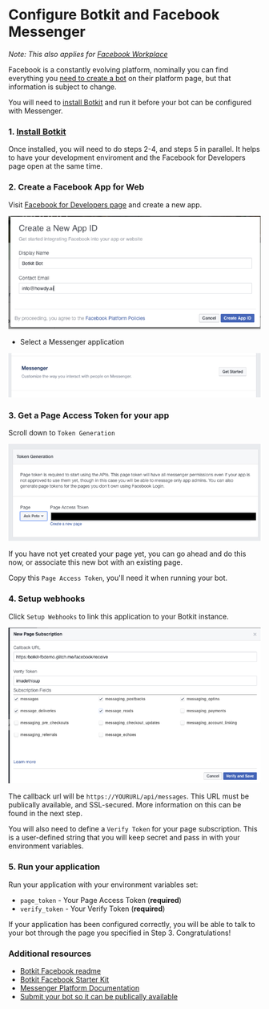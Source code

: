 # Configure Botkit and Facebook Messenger

*Note: This also applies for [Facebook Workplace](https://www.facebook.com/workplace)*

Facebook is a constantly evolving platform, nominally you can find everything you [need to create a bot](https://developers.facebook.com/docs/messenger-platform/guides/quick-start) on their platform page, but that information is subject to change.

You will need to [install Botkit](https://github.com/howdyai/botkit-starter-facebook) and run it before your bot can be configured with Messenger.

### 1. [Install Botkit](https://botkit.ai/getstarted.html)

Once installed, you will need to do steps 2-4, and steps 5 in parallel. It helps to have your development enviroment and the Facebook for Developers page open at the same time.

### 2. Create a Facebook App for Web

Visit [Facebook for Developers page](https://developers.facebook.com/tools-and-support/) and create a new app.

![Screenshot of create an APP ID in Facebook developer portal](IMG/fb_new.png)

* Select a Messenger application

![Screenshot of configuring your app in the Facebook developer portal](IMG/fb_mess.png)

### 3. Get a Page Access Token for your app
Scroll down to `Token Generation`

![Screenshot of page access tokens in Facebook portal](IMG/fb_tokengen.png)

If you have not yet created your page yet, you can go ahead and do this now, or associate this new bot with an existing page.

Copy this `Page Access Token`, you'll need it when running your bot.

### 4. Setup webhooks
Click  `Setup Webhooks` to link this application to your Botkit instance.

![Screenshot of configuring webhooks in the Facebook portal](IMG/fb_webhooks.png)

The callback url will be `https://YOURURL/api/messages`. This URL must be publically available, and SSL-secured. More information on this can be found in the next step.

You will also need to define a `Verify Token` for your page subscription. This is a user-defined string that you will keep secret and pass in with your environment variables.

### 5. Run your application

Run your application with your environment variables set:

* `page_token` - Your Page Access Token (**required**)
* `verify_token` - Your Verify Token (**required**)

If your application has been configured correctly, you will be able to talk to your bot through the page you specified in Step 3. Congratulations!

### Additional resources
*  [Botkit Facebook readme](/docs/readme-facebook.md)
*  [Botkit Facebook Starter Kit](https://github.com/howdyai/botkit-starter-facebook)
*  [Messenger Platform Documentation](https://developers.facebook.com/products/messenger/)
*  [Submit your bot so it can be publically available](https://developers.facebook.com/docs/messenger-platform/submission-process)
